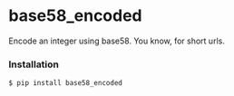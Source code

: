 # base58_encoded
Encode an integer using base58. You know, for short urls.

### Installation

    $ pip install base58_encoded
    
